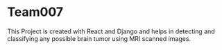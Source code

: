# Team007
This Project is created with React and Django and helps in detecting and classifying any possible brain tumor using MRI scanned images.
